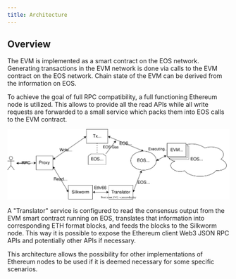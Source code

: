 ```yaml
---
title: Architecture
---
```


## Overview

The EVM is implemented as a smart contract on the EOS network. Generating transactions in the EVM network is done via calls to the EVM contract on the EOS network. Chain state of the EVM can be derived from the information on EOS.

To achieve the goal of full RPC compatibility, a full functioning Ethereum node is utilized. This allows to provide all the read APIs while all write requests are forwarded to a small service which packs them into EOS calls to the EVM contract.

![Overall Design of the EOS EVM](./20_getting_started/resources/EOS-EVM_design_drawio.svg)

A "Translator" service is configured to read the consensus output from the EVM smart contract running on EOS, translates that information into corresponding ETH format blocks, and feeds the blocks to the Silkworm node. This way it is possible to expose the Ethereum client Web3 JSON RPC APIs and potentially other APIs if necessary.

This architecture allows the possibility for other implementations of Ethereum nodes to be used if it is deemed necessary for some specific scenarios.
